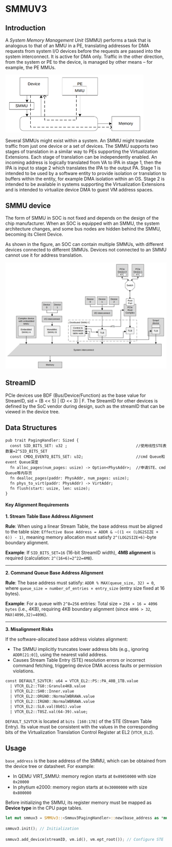 # SMMUV3



## Introduction

A *System Memory Management Unit* (SMMU) performs a task that is analogous to that of an MMU in a PE, translating addresses for DMA requests from system I/O devices before the requests are passed into the system interconnect. It is active for DMA only. Traffic in the other direction, from the system or PE to the device, is managed by other means – for example, the PE MMUs.

<img src="doc/figures/System_MMU_in_DMA_traffic.png" alt="System_MMU_in_DMA_traffic" style="zoom:50%;" />

Several SMMUs might exist within a system. An SMMU might translate traffic from just one device or a set of devices. The SMMU supports two stages of translation in a similar way to PEs supporting the Virtualization Extensions. Each stage of translation can be independently enabled. An incoming address is logically translated from VA to IPA in stage 1, then the IPA is input to stage 2 which translates the IPA to the output PA. Stage 1 is intended to be used by a software entity to provide isolation or translation to buffers within the entity, for example DMA isolation within an OS. Stage 2 is intended to be available in systems supporting the Virtualization Extensions and is intended to virtualize device DMA to guest VM address spaces.



## SMMU device

The form of SMMU in SOC is not fixed and depends on the design of the chip manufacturer. When an SOC is equipped with an SMMU, the system architecture changes, and some bus nodes are hidden behind the SMMU, becoming its Client Device.

As shown in the figure, an SOC can contain multiple SMMUs, with different devices connected to different SMMUs. Devices not connected to an SMMU cannot use it for address translation.

<img src="doc/figures/Example_SMMU_implementations.png" alt="Example_SMMU_implementations" style="zoom:50%;" />



## StreamID

PCIe devices use BDF (Bus/Device/Function) as the base value for StreamID, sid = (B << 5) | (D << 3) | F. The StreamID for other devices is defined by the SoC vendor during design, such as the streamID that can be viewed in the device tree.



## Data Structures

```
pub trait PagingHandler: Sized {
  const SID_BITS_SET: u32 ;                              //使用线性STE表数量=2^SID_BITS_SET
  const CMDQ_EVENTQ_BITS_SET: u32;                       //cmd Queue和event Queue深度
  fn alloc_pages(num_pages: usize) -> Option<PhysAddr>;  //申请STE、cmd Queue等内存页
  fn dealloc_pages(paddr: PhysAddr, num_pages: usize);
  fn phys_to_virt(paddr: PhysAddr) -> VirtAddr;
  fn flush(start: usize, len: usize);
}
```

#### Key Alignment Requirements

**1. Stream Table Base Address Alignment**  

**Rule**:  When using a linear Stream Table, the base address must be aligned to the table size:  `Effective Base Address = ADDR & ~((1 << (LOG2SIZE + 6)) - 1)`,  meaning memory allocation must satisfy `2^(LOG2SIZE+6)`-byte boundary alignment.

**Example**:  If `SID_BITS_SET=16` (16-bit StreamID width), **4MB alignment** is required (calculation: `2^(16+6)=2^22=4MB`).

---

**2. Command Queue Base Address Alignment**  

**Rule**:  The base address must satisfy:  `ADDR % MAX(queue_size, 32) = 0`,  where `queue_size = number_of_entries × entry_size` (entry size fixed at 16 bytes).

**Example**:  For a queue with `2^8=256` entries:  Total size = `256 × 16 = 4096 bytes` (i.e., 4KB),  requiring 4KB boundary alignment (since `4096 > 32`, `MAX(4096,32)=4096`).

---

**3. Misalignment Risks**  

If the software-allocated base address violates alignment:  

- The SMMU implicitly truncates lower address bits (e.g., ignoring `ADDR[21:0]`), using the nearest valid address.  
- Causes Stream Table Entry (STE) resolution errors or incorrect command fetching, triggering device DMA access faults or permission violations.



```
const DEFAULT_S2VTCR: u64 = VTCR_EL2::PS::PA_40B_1TB.value
  | VTCR_EL2::TG0::Granule4KB.value
  | VTCR_EL2::SH0::Inner.value
  | VTCR_EL2::ORGN0::NormalWBRAWA.value
  | VTCR_EL2::IRGN0::NormalWBRAWA.value
  | VTCR_EL2::SL0.val(0b01).value
  | VTCR_EL2::T0SZ.val(64-39).value;
```

`DEFAULT_S2VTCR` is located at `bits [160:178]` of the STE (Stream Table Entry). Its value must be consistent with the values in the corresponding bits of the Virtualization Translation Control Register at EL2 (`VTCR_EL2`).



## Usage

`base_address` is the base address of the SMMU, which can be obtained from the device tree or datasheet. For example:  

- In QEMU VIRT_SMMU: memory region starts at `0x09050000` with size `0x20000`  
- In phytium e2000: memory region starts at `0x30000000` with size `0x800000`  

Before initializing the SMMU, its register memory must be mapped as **Device type** in the CPU page tables.

```rust
let mut smmuv3 = SMMUv3::<Smmuv3PagingHandler>::new(base_address as *mut u8);

smmuv3.init(); // Initialization

smmuv3.add_device(streamID, vm.id(), vm.ept_root()); // Configure STE
```